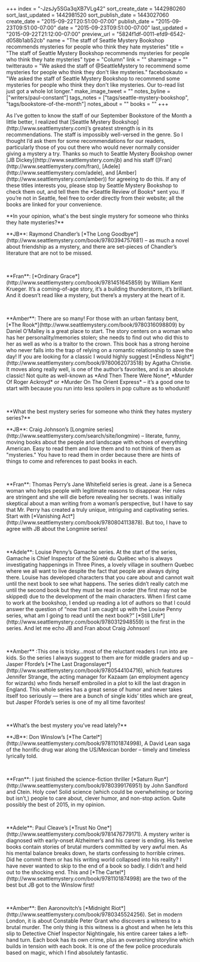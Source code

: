 +++
index = "-JzsJy5SGa3qXB7VLg42"
sort_create_date = 1442980260
sort_last_updated = 1442981520
sort_publish_date = 1443027060
create_date = "2015-09-22T20:51:00-07:00"
publish_date = "2015-09-23T09:51:00-07:00"
date = "2015-09-23T09:51:00-07:00"
last_updated = "2015-09-22T21:12:00-07:00"
preview_url = "5824f1df-0011-efd9-6542-d058b1ab52cb"
name = "The staff of Seattle Mystery Bookshop recommends mysteries for people who think they hate mysteries"
title = "The staff of Seattle Mystery Bookshop recommends mysteries for people who think they hate mysteries"
type = "Column"
link = ""
shareimage = ""
twitterauto = "We asked the staff of @SeattleMystery to recommend some mysteries for people who think they don't like mysteries."
facebookauto = "We asked the staff of Seattle Mystery Bookshop to recommend some mysteries for people who think they don't like mysteries. Our to-read list just got a whole lot longer."
make_image_tweet = ""
notes_byline = ["writers/paul-constant"]
tags_notes = ["tags/seattle-mystery-bookshop", "tags/bookstore-of-the-month"]
notes_about = ""
books = ""
+++
<p class="intro">As I’ve gotten to know the staff of our September Bookstore of the Month a little better, I realized that [Seattle Mystery Bookshop](http://www.seattlemystery.com)’s greatest strength is in its recommendations. The staff is impossibly well-versed in the genre. So I thought I’d ask them for some recommendations for our readers, particularly those of you out there who would never normally consider giving a mystery a try. Thanks so much to Seattle Mystery Bookshop owner [JB Dickey](http://www.seattlemystery.com/jb) and his staff ([Fran](http://www.seattlemystery.com/fran),  [Adele](http://www.seattlemystery.com/adele), and [Amber](http://www.seattlemystery.com/amber)) for agreeing to do this. If any of these titles interests you, please stop by Seattle Mystery Bookshop to check them out, and tell them the *Seattle Review of Books* sent you. If you’re not in Seattle, feel free to order directly from their website; all the books are linked for your convenience.</p>


<p class="noindent">**In your opinion, what's the best single mystery for someone who thinks they hate mysteries?**</p>


<p class="noindent">**JB**: Raymond Chandler’s [*The Long Goodbye*](http://www.seattlemystery.com/book/9780394757681) – as much a novel about friendship as a mystery, and there are set-pieces of Chandler’s literature that are not to be missed.</p>
 
<p class="noindent">**Fran**: [*Ordinary Grace*](http://www.seattlemystery.com/book/9781451645859) by William Kent Krueger. It’s a coming-of-age story, it’s a building thunderstorm, it’s brilliant. And it doesn’t read like a mystery, but there’s a mystery at the heart of it.</p>
 
<p class="noindent">**Amber**: There are so many! For those with an urban fantasy bent, [*The Rook*](http://www.seattlemystery.com/book/9780316098809) by Daniel O’Malley is a great place to start. The story centers on a woman who has her personality/memories stolen; she needs to find out who did this to her as well as who is a traitor to the crown. This book has a strong heroine who never falls into the trap of relying on a romantic relationship to save the day! If you are looking for a classic I would highly suggest [*Endless Night*](http://www.seattlemystery.com/book/9780062073518) by Agatha Christie. It moves along really well, is one of the author’s favorites, and is an absolute classic! Not quite as well-known as *And Then There Were None*, *Murder Of Roger Ackroyd* or *Murder On The Orient Express* – it’s a good one to start with because you run into less spoilers in pop culture as to whodunit!</p>
 
 
<p class="noindent">**What the best mystery series for someone who think they hates mystery series?**</p>

<p class="noindent">**JB**: Craig Johnson’s [Longmire series](http://www.seattlemystery.com/search/site/longmire) – literate, funny, moving books about the people and landscape with echoes of everything American. Easy to read them and love them and to not think of them as "mysteries." You have to read them in order because there are hints of things to come and references to past books in each.</p>
 
<p class="noindent">**Fran**: Thomas Perry’s Jane Whitefield series is great. Jane is a Seneca woman who helps people with legitimate reasons to disappear. Her rules are stringent and she will die before revealing her secrets. I was initially skeptical about a man writing from a woman’s perspective, but I have to say that Mr. Perry has created a truly unique, intriguing and captivating series. Start with [*Vanishing Act*](http://www.seattlemystery.com/book/9780804113878). But too, I have to agree with JB about the Longmire series!</p>
 
<p class="noindent">**Adele**: Louise Penny’s Gamache series. At the start of the series, Gamache is Chief Inspector of the Sûreté du Québec who is always investigating happenings in Three Pines, a lovely village in southern Quebec where we all want to live despite the fact that people are always dying there. Louise has developed characters that you care about and cannot wait until the next book to see what happens. The series didn’t really catch me until the second book but they must be read in order (the first may not be skipped) due to the development of the main characters. When I first came to work at the bookshop, I ended up reading a lot of authors so that I could answer the question of “now that I am caught up with the Louise Penny series, what am I going to read until the next book?” [*Still Life*](http://www.seattlemystery.com/book/9780312948559) is the first in the series. And let me echo JB and Fran about Craig Johnson!</p>
 
<p class="noindent">**Amber** :This one is tricky…most of the reluctant readers I run into are kids. So the series I always suggest to them are for middle graders and up – Jasper Fforde’s [*The Last Dragonslayer*](http://www.seattlemystery.com/book/9780544104716), which features Jennifer Strange, the acting manager for Kazaam (an employment agency for wizards) who finds herself embroiled in a plot to kill the last dragon in England. This whole series has a great sense of humor and never takes itself too seriously — there are a bunch of single kids’ titles which are great, but Jasper Fforde’s series is one of my all time favorites!</p>
 
 
<p class="noindent">**What’s the best mystery you've read lately?**</p>

<p class="noindent">**JB**: Don Winslow’s [*The Cartel*](http://www.seattlemystery.com/book/9781101874998), A David Lean saga of the horrific drug war along the US/Mexican border – timely and timeless lyrically told.</p>
 
<p class="noindent">**Fran**: I just finished the science-fiction thriller [*Saturn Run*](http://www.seattlemystery.com/book/9780399176951) by John Sandford and Ctein. Holy cow! Solid science (which could be overwhelming or boring but isn’t,) people to care about, clever humor, and non-stop action. Quite possibly the best of 2015, in my opinion.</p>
 
<p class="noindent">**Adele**: Paul Cleave’s [*Trust No One*](http://www.seattlemystery.com/book/9781476779171). A mystery writer is diagnosed with early-onset Alzheimer’s and his career is ending. His twelve books contain stories of brutal murders committed by very awful men. As his mental balance breaks down, he starts confessing to horrible crimes. Did he commit them or has his writing world collapsed into his reality? I have never wanted to skip to the end of a book so badly. I didn’t and held out to the shocking end. This and [*The Cartel*](http://www.seattlemystery.com/book/9781101874998) are the two of the best but JB got to the Winslow first!</p>
 
<p class=“noindent”>**Amber**: Ben Aaronovitch’s [*Midnight Riot*](http://www.seattlemystery.com/book/9780345524256). Set in modern London, it is about Constable Peter Grant who discovers a witness to a brutal murder. The only thing is this witness is a ghost and when he lets this slip to Detective Chief Inspector Nightingale, his entire career takes a left-hand turn. Each book has its own crime, plus an overarching storyline which builds in tension with each book. It is one of the few police procedurals based on magic, which I find absolutely fantastic.</p>